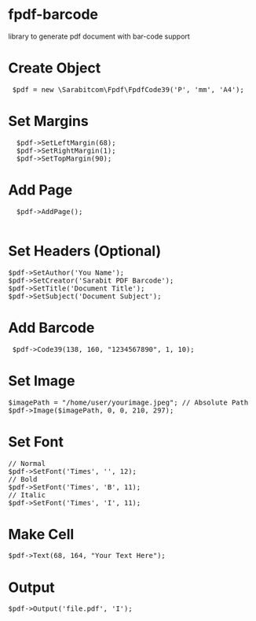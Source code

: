 # fpdf-barcode
library to generate pdf document with bar-code support


# Create Object
<pre>
 $pdf = new \Sarabitcom\Fpdf\FpdfCode39('P', 'mm', 'A4');          
</pre>
# Set Margins
<pre>
  $pdf->SetLeftMargin(68);
  $pdf->SetRightMargin(1);
  $pdf->SetTopMargin(90);
</pre>
 
 # Add Page
 <pre>
  $pdf->AddPage();
 </pre>

# Set Headers (Optional)
<pre>
$pdf->SetAuthor('You Name');
$pdf->SetCreator('Sarabit PDF Barcode');
$pdf->SetTitle('Document Title');
$pdf->SetSubject('Document Subject');
</pre>

# Add Barcode
<pre>
 $pdf->Code39(138, 160, "1234567890", 1, 10);
</pre>

# Set Image
<pre>
$imagePath = "/home/user/yourimage.jpeg"; // Absolute Path
$pdf->Image($imagePath, 0, 0, 210, 297);
</pre>

# Set Font
<pre>
// Normal
$pdf->SetFont('Times', '', 12);
// Bold
$pdf->SetFont('Times', 'B', 11);
// Italic
$pdf->SetFont('Times', 'I', 11);
</pre>

# Make Cell
<pre>
$pdf->Text(68, 164, "Your Text Here");
</pre>

# Output
<pre>
$pdf->Output('file.pdf', 'I');
</pre>

